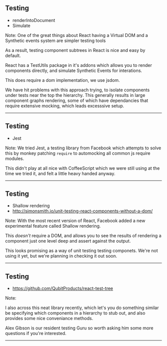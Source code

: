 ## Testing
- renderIntoDocument
- Simulate

Note:
One of the great things about React having a Virtual DOM and a
Synthetic events system are simpler testing tools

As a result, testing component subtrees in React is nice and easy by default.

React has a TestUtils package in it's addons which allows you to render components directly, and simulate Synthetic Events for interations.

This does require a dom implementation, we use jsdom.

We have hit problems with this approach trying, to isolate components under tests near the top the hierarchy. This generally results in large component graphs rendering, some of which have dependancies that require extensive mocking, which leads excesssive setup.


---

## Testing
- Jest

Note:
We tried Jest, a testing library from Facebook which attempts to solve this by monkey patching `require` to automocking all common js require modules.

This didn't play at all nice with CoffeeScript which we were still using at the time we tried it, and felt a little heavy handed anyway.


---


## Testing
- Shallow rendering
- http://simonsmith.io/unit-testing-react-components-without-a-dom/


Note:
With the most recent version of React, Facebook added a new experimental feature called Shallow rendering.

This _doesn't_ require a DOM, and allows you to see the results of rendering a component just one level deep and assert against the output.

This looks promising as a way of unit testing testing componets. We're not using it yet, but we're planning in checking it out soon.


---

## Testing
- https://github.com/QubitProducts/react-test-tree

Note:

I also across this neat library recently, which let's you do something similar be specifying which components in a hierarchy to stub out, and also provides some nice conveniance methods.

Alex Gibson is our resident testing Guru so worth asking him some more questions if you're interested.

---


